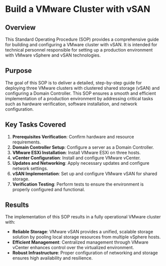 # Build a VMware Cluster with vSAN
## Overview

This Standard Operating Procedure (SOP) provides a comprehensive guide for building and configuring a VMware cluster with vSAN. It is intended for technical personnel responsible for setting up a production environment with VMware vSphere and vSAN technologies.

## Purpose

The goal of this SOP is to deliver a detailed, step-by-step guide for deploying three VMware clusters with clustered shared storage (vSAN) and configuring a Domain Controller. This SOP ensures a smooth and efficient implementation of a production environment by addressing critical tasks such as hardware verification, software installation, and network configuration.

## Key Tasks Covered

1. **Prerequisites Verification**: Confirm hardware and resource requirements.
2. **Domain Controller Setup**: Configure a server as a Domain Controller.
3. **VMware ESXi Installation**: Install VMware ESXi on three hosts.
4. **vCenter Configuration**: Install and configure VMware vCenter.
5. **Updates and Networking**: Apply necessary updates and configure network settings.
6. **vSAN Implementation**: Set up and configure VMware vSAN for shared storage.
7. **Verification Testing**: Perform tests to ensure the environment is properly configured and functional.

## Results

The implementation of this SOP results in a fully operational VMware cluster with:

- **Reliable Storage**: VMware vSAN provides a unified, scalable storage solution by pooling local storage resources from multiple vSphere hosts.
- **Efficient Management**: Centralized management through VMware vCenter enhances control over the virtualized environment.
- **Robust Infrastructure**: Proper configuration of networking and storage ensures high availability and resilience.
